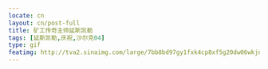 ```yaml
---
locate: cn
layout: cn/post-full
title: 矿工传奇主帅延斯凯勒
tags: [延斯凯勒,庆祝,沙尔克04]
type: gif
featimg: http://tva2.sinaimg.com/large/7bb8bd97gy1fxk4cp8xf5g20dw06wkjn.gif
---
```


